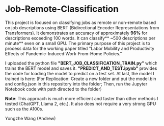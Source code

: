 # Job-Remote-Classification
This project is focused on classifying jobs as remote or non-remote based on job descriptions using BERT (Bidirectional Encoder Representations from Transformers). It demonstrates an accuracy of approximately **96%** for descriptions exceeding 100 words. It can classify** ~500 descriptions per minute** even on a small GPU. The primary purpose of this project is to process data for the working paper titled "Labor Mobility and Productivity Effects of Pandemic-Induced Work-From-Home Policies." 

I uploaded the python file **"BERT_JOB_CLASSIFICATION_TRAIN.py"** which trains the BERT model and saves it. **"PREDICT_AND_TEST.ipynb"** provides the code for loading the model to predict on a test set. At last, the model I trained is here:  (For Replication: Create a new folder and put the model.bin and config.json in this repository into the folder; Then, run the Jupyter Notebook code with path directed to the folder)

**Note**: This approach is much more efficient and faster than other methods I tested (ChatGPT, Llama 2, etc.). It also does not require a very strong GPU such as the A100s. 

Yongzhe Wang (Andrew)
